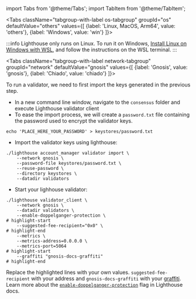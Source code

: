 import Tabs from '@theme/Tabs';
import TabItem from '@theme/TabItem';


<Tabs className="tabgroup-with-label os-tabgroup" groupId="os" defaultValue="others" values={[
    {label: 'Linux, MacOS, Arm64', value: 'others'},
    {label: 'Windows', value: 'win'}
]}>
<TabItem value="win">

:::info
Lighthouse only runs on Linux. To run it on Windows, [Install Linux on Windows with WSL](https://learn.microsoft.com/en-us/windows/wsl/install), and follow the instructions on the WSL terminal.
:::

</TabItem>
<TabItem value="others"></TabItem>
</Tabs>

<Tabs className="tabgroup-with-label network-tabgroup" groupId="network" defaultValue="gnosis" values={[
    {label: 'Gnosis', value: 'gnosis'},
    {label: 'Chiado', value: 'chiado'}
]}>
<TabItem value="gnosis">

To run a validator, we need to first import the keys generated in the previous step.

* In a new command line window, navigate to the `consensus` folder and execute Lighthouse validator client
* To ease the import process, we will create a `password.txt` file containing the password used to encrypt the validator keys.

```shell   
echo 'PLACE_HERE_YOUR_PASSWORD' > keystores/password.txt
```
    
* Import the validator keys using lighthouse:

```shell
./lighthouse account_manager validator import \
    --network gnosis \
    --password-file keystores/password.txt \
    --reuse-password \
    --directory keystores \
    --datadir validators
```
    
* Start your lighhouse validator:

```shell
./lighthouse validator_client \
    --network gnosis \
    --datadir validators \
    --enable-doppelganger-protection \
# highlight-start
    --suggested-fee-recipient="0x0" \
# highlight-end
    --metrics \ 
    --metrics-address=0.0.0.0 \
    --metrics-port=5064
# highlight-start
    --graffiti "gnosis-docs-graffiti"
# highlight-end
```

Replace the highlighted lines with your own values. `suggested-fee-recipient` with your address and `gnosis-docs-graffiti` with your [graffiti](https://lighthouse-book.sigmaprime.io/graffiti.html). Learn more about the [`enable-doppelganger-protection`](https://lighthouse-book.sigmaprime.io/validator-doppelganger.html) flag in Lighthouse docs.


</TabItem>
<TabItem value="chiado">
    <div data-comment="TODO: document chiado validation process"></div>
</TabItem>
       
</Tabs>
